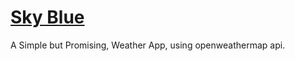 # [Sky Blue](https://sky-blue-1808.netlify.app)
A Simple but Promising, Weather App, using openweathermap api.
